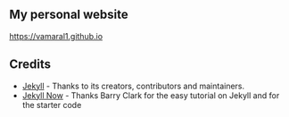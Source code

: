 ## My personal website

https://vamaral1.github.io

## Credits

- [Jekyll](https://github.com/jekyll/jekyll) - Thanks to its creators, contributors and maintainers.
- [Jekyll Now](https://github.com/barryclark/jekyll-now) - Thanks Barry Clark for the easy tutorial on Jekyll and for the starter code
